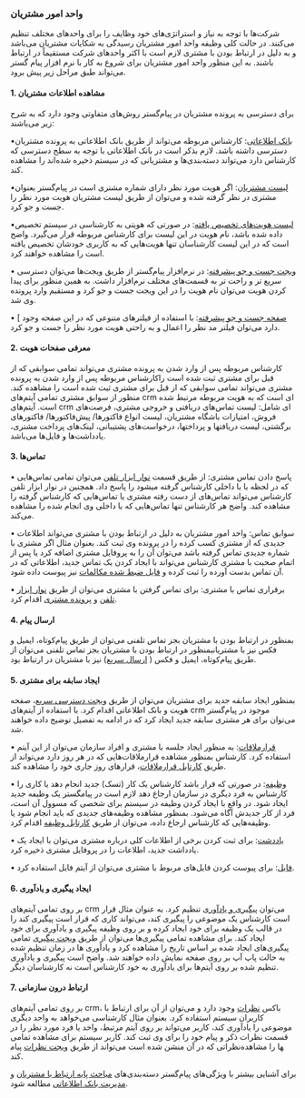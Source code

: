 
### واحد امور مشتریان

شرکت‌ها با توجه به نیاز و استراتژی‌های خود وظایف را برای واحدهای مختلف تنظیم می‌کنند. در حالت کلی وظیفه واحد امور مشتریان رسیدگی به شکایات مشتریان می‌باشد و به دلیل در ارتباط بودن با مشتری لازم است با اکثر واحدهای شرکت مستقیماً در ارتباط باشند. به این منظور واحد امور مشتریان برای شروع به کار با نرم افزار پیام گستر می‌تواند طبق مراحل زیر پیش برود.

#### 1.	مشاهده اطلاعات مشتریان

برای دسترسی به پرونده مشتریان در پیام‌گستر روش‌های متفاوتی وجود دارد که به شرح زیر می‌باشند:

•[بانک اطلاعاتی](http://septadocs.1st.co.com/payamgostar/documents/%D9%84%DB%8C%D8%B3%D8%AA-%D9%87%D9%88%DB%8C%D8%AA%E2%80%8C%D9%87%D8%A7-%D8%AF%D8%B1-%D8%A8%D8%A7%D9%86%DA%A9-%D8%A7%D8%B7%D9%84%D8%A7%D8%B9%D8%A7%D8%AA%DB%8C-?selectedId=b60ef00d-ed33-4ec1-5534-08d966729247&menuItemType=1&versionId=a1cb5bd2-9978-4ca7-b9d6-08d951882868): کارشناس مربوطه می‌تواند از طریق بانک اطلاعاتی به پرونده مشتریان دسترسی داشته باشد. لازم بذکر است در بانک اطلاعاتی با توجه به سطح دسترسی که کارشناس دارد می‌تواند دسته‌بندی‌ها و مشتریانی که در سیستم ذخیره شده‌اند را مشاهده کند. 

•[لیست مشتریان](http://septadocs.1st.co.com/payamgostar/documents/%D9%84%DB%8C%D8%B3%D8%AA-%D9%85%D8%B4%D8%AA%D8%B1%DB%8C%D8%A7%D9%86?selectedId=24a5721c-9990-4b4e-de12-08d91e8638da&menuItemType=1&versionId=a1cb5bd2-9978-4ca7-b9d6-08d951882868): اگر هویت مورد نظر دارای شماره مشتری است در پیا‌م‌گستر بعنوان مشتری در نظر گرفته شده و می‌توان از طریق لیست مشتریان هویت مورد نظر را جست و جو کرد.

•[لیست هویت‌های تخصیص یافته](http://septadocs.1st.co.com/payamgostar/documents/%D9%84%DB%8C%D8%B3%D8%AA-%D9%87%D9%88%DB%8C%D8%AA%E2%80%8C%D9%87%D8%A7%DB%8C-%D8%AA%D8%AE%D8%B5%DB%8C%D8%B5-%DB%8C%D8%A7%D9%81%D8%AA%D9%87?selectedId=131c2c37-b997-4af3-eb92-08d980f4b4e7&menuItemType=1&versionId=a1cb5bd2-9978-4ca7-b9d6-08d951882868): در صورتی که هویتی به کارشناسی در سیستم تخصیص داده شده باشد، نام هویت در این لیست برای کارشناس مربوطه قرار می‌گیرد. واضح است که در این لیست کارشناسان تنها هویت‌هایی که به کاربری خودشان تخصیص یافته است را مشاهده خواهند کرد.

•	 [ویجت جست و جو پیشرفته](http://septadocs.1st.co.com/payamgostar/documents/%D9%88%DB%8C%D8%AC%D8%AA-%D8%AC%D8%B3%D8%AA-%D9%88%D8%AC%D9%88-%D9%BE%DB%8C%D8%B4%D8%B1%D9%81%D8%AA%D9%87?selectedId=e9856192-ab0b-4522-de14-08d91e8638da&menuItemType=1&versionId=a1cb5bd2-9978-4ca7-b9d6-08d951882868): در نرم‌افزار پیام‌گستر از طریق ویجت‌ها می‌توان دسترسی سریع‌ تر و راحت تر به قسمت‌های مختلف نرم‌افزار داشت. به همین منظور برای پیدا کردن هویت می‌توان نام هویت را در این ویجت جست و جو کرد و مستقیم وارد پرونده وی شد.

•	 [ [صفحه جست و جو پیشرفته](http://septadocs.1st.co.com/payamgostar/documents/%D8%B5%D9%81%D8%AD%D9%87%E2%80%8C%DB%8C-%D8%AC%D8%B3%D8%AA%D8%AC%D9%88-%D9%BE%DB%8C%D8%B4%E2%80%8C%D8%B1%D9%81%D8%AA%D9%87?selectedId=5164446c-c6a5-467f-de10-08d91e8638da&menuItemType=1&versionId=a1cb5bd2-9978-4ca7-b9d6-08d951882868): با استفاده از فیلترهای متنوعی که در این صفحه وجود دارد می‌توان فیلتر مد نظر را اعمال و به راحتی هویت مورد نظر را جست و جو کرد.

#### 2.	معرفی صفحات هویت

کارشناس مربوطه پس از وارد شدن به پرونده مشتری می‌تواند تمامی سوابقی که از قبل برای مشتری ثبت شده است راکارشناس مربوطه پس از وارد شدن به پرونده مشتری می‌تواند تمامی سوابقی که از قبل برای مشتری ثبت شده است را مشاهده کند. منظور از سوابق مشتری تمامی آیتم‌های crm ای است که به هویت مربوطه مرتبط شده است. آیتم‌های crm  ای شامل: لیست تماس‌های دریافتی و خروجی مشتری، فرصت‌های فروش، امتیازات باشگاه مشتریان، لیست انواع فاکتورها/ پیش‌فاکتورها/ فاکتورهای برگشتی، لیست دریافتها و پرداختها، درخواست‌های پشتیبانی، لینک‌های پرداخت مشتری، یادداشت‌ها و فایل‌‌ها می‌باشد.

#### 3.	تماس‌ها

•	پاسخ دادن تماس مشتری: از طریق قسمت  [نوار ابزار تلفن](http://septadocs.1st.co.com/payamgostar/documents/%D9%85%D8%B4%D8%A7%D9%87%D8%AF%D9%87-%D8%AA%D9%85%D8%A7%D8%B3%E2%80%8C%D9%87%D8%A7-%D8%AF%D8%B1-%D9%86%D9%88%D8%A7%D8%B1-%D8%A7%D8%A8%D8%B2%D8%A7%D8%B1-%D8%AA%D9%84%D9%81%D9%86?selectedId=72e1c015-546c-4571-cce3-08d91e9497e3&menuItemType=1&versionId=a1cb5bd2-9978-4ca7-b9d6-08d951882868) می‌توان تمامی تماس‌هایی که در لحظه با  با داخلی کارشناس گرفته میشود را پاسخ داد. همچنین در نوار ابزار تلفن کارشناس می‌تواند تماس‌های از دست رفته مشتری یا تماس‌هایی که کارشناس گرفته را مشاهده کند. واضح هر کارشناس تنها تماس‌هایی که با داخلی وی انجام شده را مشاهده می‌کند.

•	سوابق تماس: واحد امور مشتریان به دلیل در ارتباط بودن با مشتری می‌تواند اطلاعات جدیدی که از مشتری کسب کرده را در پرونده وی ثبت کند. بعنوان مثال اگر مشتری با شماره جدیدی تماس گرفته باشد می‌توان آن را به پروفایل مشتری اضافه کرد یا پس از اتمام صحبت با مشتری کارشناس می‌تواند با ایجاد کردن یک تماس جدید، اطلاعاتی که در آن تماس بدست آورده را ثبت کرده و  [فایل ضبط شده مکالمات](http://septadocs.1st.co.com/payamgostar/documents/%D8%B6%D8%A8%D8%B7-%D9%85%DA%A9%D8%A7%D9%84%D9%85%D8%A7%D8%AA?selectedId=d3a433b0-5b71-41b2-f88b-08d97c04b0cb&menuItemType=1&versionId=a1cb5bd2-9978-4ca7-b9d6-08d951882868) نیز پیوست داده شود.

•	برقراری تماس با مشتری: برای تماس گرفتن با مشتری می‌توان از طریق [نوار ابزار تلفن](http://septadocs.1st.co.com/payamgostar/documents/%D9%85%D8%B4%D8%A7%D9%87%D8%AF%D9%87-%D8%AA%D9%85%D8%A7%D8%B3%E2%80%8C%D9%87%D8%A7-%D8%AF%D8%B1-%D9%86%D9%88%D8%A7%D8%B1-%D8%A7%D8%A8%D8%B2%D8%A7%D8%B1-%D8%AA%D9%84%D9%81%D9%86?selectedId=72e1c015-546c-4571-cce3-08d91e9497e3&menuItemType=1&versionId=a1cb5bd2-9978-4ca7-b9d6-08d951882868)  و  [پرونده مشتری](http://septadocs.1st.co.com/payamgostar/documents/%D8%A8%D8%B1%D9%82%D8%B1%D8%A7%D8%B1%DB%8C-%D8%AA%D9%85%D8%A7%D8%B3-%D8%A8%D8%A7-%DB%8C%DA%A9-%DA%A9%D9%84%DB%8C%DA%A9?selectedId=82deeb30-e4d3-40d8-de09-08d91e8638da&menuItemType=1&versionId=a1cb5bd2-9978-4ca7-b9d6-08d951882868) اقدام کرد.

#### 4.	ارسال پیام

بمنظور در ارتباط بودن با مشتریان بجز تماس تلفنی می‌توان از طریق پیام‌کوتاه، ایمیل و فکس نیز با مشتریانبمنظور در ارتباط بودن با مشتریان بجز تماس تلفنی می‌توان از طریق پیام‌کوتاه، ایمیل و فکس ( [ارسال سریع](http://septadocs.1st.co.com/payamgostar/documents/%D8%A7%D8%B1%D8%B3%D8%A7%D9%84-%D8%B3%D8%B1%DB%8C%D8%B9?selectedId=8a0961f3-0ed6-4260-de1a-08d91e8638da&menuItemType=1&versionId=a1cb5bd2-9978-4ca7-b9d6-08d951882868)) نیز با مشتریان در ارتباط بود.    

#### 5.	ایجاد سابقه برای مشتری

بمنظور ایجاد سابقه جدید برای مشتریان می‌توان از طریق  [ویجت دسترسی سریع](http://septadocs.1st.co.com/payamgostar/documents/%D9%88%DB%8C%D8%AC%D8%AA-%D8%AF%D8%B3%D8%AA%D8%B1%D8%B3%DB%8C-%D8%B3%D8%B1%DB%8C%D8%B9?selectedId=d3a8fd51-72a8-4d8d-f891-08d97c04b0cb&menuItemType=1&versionId=a1cb5bd2-9978-4ca7-b9d6-08d951882868)، صفحه هویت و بانک اطلاعاتی اقدام کرد. با استفاده از آیتم‌های crm موجود در پیام‌گستر می‌توان برای هر مشتری سابقه جدید ایجاد کرد که در ادامه به تفصیل توضیح داده خواهند شد.

•	 [قرارملاقات](http://septadocs.1st.co.com/payamgostar/documents/%D8%A7%DB%8C%D8%AC%D8%A7%D8%AF-%D9%82%D8%B1%D8%A7%D8%B1%D9%85%D9%84%D8%A7%D9%82%D8%A7%D8%AA?selectedId=17000758-0237-4333-8d4d-08d977603f16&menuItemType=1&versionId=a1cb5bd2-9978-4ca7-b9d6-08d951882868): به منظور ایجاد جلسه با مشتری و افراد سازمان می‌توان از این آیتم استفاده کرد. کارشناس بمنظور مشاهده قرارملاقات‌هایی که در هر روز دارد می‌تواند از طریق  [کارتابل قرارملاقات](http://septadocs.1st.co.com/payamgostar/documents/%DA%A9%D8%A7%D8%B1%D8%AA%D8%A7%D8%A8%D9%84-%D9%82%D8%B1%D8%A7%D8%B1%D9%85%D9%84%D8%A7%D9%82%D8%A7%D8%AA?selectedId=1e5b16d7-2908-405a-5445-08d966729247&menuItemType=1&versionId=a1cb5bd2-9978-4ca7-b9d6-08d951882868)، قرارهای روز جاری خود را مشاهده کند.

•	[وظیفه](http://septadocs.1st.co.com/payamgostar/documents/%D8%A7%DB%8C%D8%AC%D8%A7%D8%AF-%D9%88%D8%B8%DB%8C%D9%81%D9%87?selectedId=637a6257-710e-4b12-8d31-08d977603f16&menuItemType=1&versionId=a1cb5bd2-9978-4ca7-b9d6-08d951882868): در صورتی که قرار باشد کارشناس یک کار (تسک) جدید انجام دهد یا کاری را کارشناس به فرد دیگری در سازمان ارجاع دهد لازم است در پیامگستر یک وظیفه جدید ایجاد شود. در واقع با ایجاد کردن وظیفه در سیستم برای شخصی که مسوول آن است، فرد از کار جدیدش آگاه می‌شود. بمنظور مشاهده وظیفه‌های جدیدی که باید انجام شود یا وظیفه‌هایی که کارشناس ارجاع داده، می‌توان از طریق  [کارتابل وظیفه](http://septadocs.1st.co.com/payamgostar/documents/-%DA%A9%D8%A7%D8%B1%D8%AA%D8%A7%D8%A8%D9%84-%D9%88%D8%B8%DB%8C%D9%81%D9%87%D8%8C-%D9%BE%DB%8C%DA%AF%DB%8C%D8%B1%DB%8C-?selectedId=007ec303-e2e0-47c4-6649-08d96c443a9f&menuItemType=3&versionId=a1cb5bd2-9978-4ca7-b9d6-08d951882868) اقدام کرد.

•	[یاددشت](http://septadocs.1st.co.com/payamgostar/documents/%D8%A7%DB%8C%D8%AC%D8%A7%D8%AF-%DB%8C%D8%A7%D8%AF%D8%AF%D8%A7%D8%B4%D8%AA?selectedId=d46577e8-14b0-440d-f898-08d97c04b0cb&menuItemType=1&versionId=a1cb5bd2-9978-4ca7-b9d6-08d951882868): برای ثبت کردن برخی از اطلاعات کلی درباره مشتری می‌توان با ایجاد یک یادداشت جدید، اطلاعات را در پروفایل مشتری ذخیره کرد.

•	[فایل](http://septadocs.1st.co.com/payamgostar/documents/%D8%A7%DB%8C%D8%AC%D8%A7%D8%AF-%D9%81%D8%A7%DB%8C%D9%84-?selectedId=7d04d160-c9ee-42df-f89a-08d97c04b0cb&menuItemType=1&versionId=a1cb5bd2-9978-4ca7-b9d6-08d951882868): برای پیوست کردن فایل‌های مربوط با مشتری می‌توان از آیتم فایل استفاده کرد.

#### 6.	ایجاد پیگیری و یادآوری

بر روی تمامی آیتم‌های crm می‌توان  [پیگیری و یادآوری](http://septadocs.1st.co.com/payamgostar/documents/%D8%AB%D8%A8%D8%AA-%DB%8C%D8%A7%D8%AF%D8%A2%D9%88%D8%B1%DB%8C-%D9%88-%D9%BE%DB%8C%DA%AF%DB%8C%D8%B1%DB%8C?selectedId=94dabd68-9f08-4a31-8d2d-08d977603f16&menuItemType=1&versionId=a1cb5bd2-9978-4ca7-b9d6-08d951882868) تنظیم کرد. به عنوان مثال قرار است کارشناس یک موضوعی را پیگیری کند، می‌تواند کاری که قرار است پیگیری کند را در قالب یک وظیفه برای خود ایجاد کرده و بر روی وظیفه پیگیری و یادآوری برای خود ایجاد کند. برای مشاهده تمامی پیگیری‌ها می‌توان از طریق  [ویجت پیگیری](http://septadocs.1st.co.com/payamgostar/documents/%D9%88%DB%8C%D8%AC%D8%AA-%D9%BE%DB%8C%DA%AF%DB%8C%D8%B1%DB%8C-%D9%88-%DB%8C%D8%A7%D8%AF%D8%A2%D9%88%D8%B1%DB%8C?selectedId=0f641ff1-2deb-4a0c-5539-08d966729247&menuItemType=1&versionId=a1cb5bd2-9978-4ca7-b9d6-08d951882868)‌ تمامی پیگیری‌های ایجاد شده بر اساس تاریخ را مشاهده کرد و یادآوری ها در زمان تنظیم شده به حالت پاپ آپ بر روی صفحه نمایش داده خواهند شد. واضح است پیگیری و یادآوری تنظیم شده بر روی آیتم‌ها برای یادآوری به خود کارشناس است نه کارشناسان دیگر.


#### 7.	ارتباط درون سازمانی

بر روی تمامی آیتم‌های crm، باکس [نظرات]( http://septadocs.1st.co.com/payamgostar/documents/%D8%AB%D8%A8%D8%AA-%D9%86%D8%B8%D8%B1?selectedId=71eb2128-b4db-457d-8d2f-08d977603f16&menuItemType=1&versionId=a1cb5bd2-9978-4ca7-b9d6-08d951882868)
 وجود دارد و می‌توان از آن برای ارتباط با کاربران سیستم استفاده کرد. بعنوان مثال کارشناسی می‌خواهد به واحد دیگری موضوعی را یادآوری کند، کاربر می‌تواند بر روی آیتم مرتبط، واحد یا فرد مورد نظر را در قسمت نظرات ذکر و پیام خود را برای وی ثبت کند. کاربر سیستم برای مشاهده تمامی نظراتی که در آن منشن شده است می‌تواند از طریق [ویجت نظرات]( http://septadocs.1st.co.com/payamgostar/documents/%D9%85%D8%B4%D8%A7%D9%87%D8%AF%D9%87%E2%80%8C%DB%8C-%D9%88%DB%8C%D8%AC%D8%AA-%D9%86%D8%B8%D8%B1%D8%A7%D8%AA?selectedId=0d33c8e6-0238-436b-5572-08d966729247&menuItemType=1&versionId=a1cb5bd2-9978-4ca7-b9d6-08d951882868)
 پیام‎ها را مشاهده کند. 

برای آشنایی بیشتر با ویژگی‌های پیام‌گستر دسته‌بندی‌های  [مباحث پایه ارتباط با مشتریان](http://septadocs.1st.co.com/payamgostar/documents/%D9%85%D8%A8%D8%A7%D8%AD%D8%AB-%D9%BE%D8%A7%DB%8C%D9%87-%D9%85%D8%AF%DB%8C%D8%B1%DB%8C%D8%AA-%D8%A7%D8%B1%D8%AA%D8%A8%D8%A7%D8%B7-%D8%A8%D8%A7-%D9%85%D8%B4%D8%AA%D8%B1%DB%8C%D8%A7%D9%86?selectedId=1bae0f76-ab56-4d8b-f612-08d7db063b50&menuItemType=2)  و  [مدیریت بانک اطلاعاتی]( http://septadocs.1st.co.com/payamgostar/documents/%D9%85%D8%AF%DB%8C%D8%B1%DB%8C%D8%AA-%D8%A8%D8%A7%D9%86%DA%A9-%D8%A7%D8%B7%D9%84%D8%A7%D8%B9%D8%A7%D8%AA%DB%8C?selectedId=d8a52da1-efc2-40db-7169-08d8a996e9ef&menuItemType=2)
  مطالعه شود.
